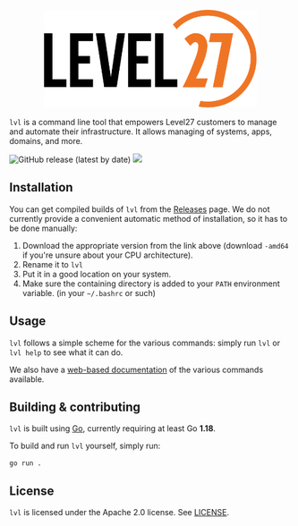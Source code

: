<p align="center">
<picture>
  <source media="(prefers-color-scheme: dark)" srcset="https://raw.githubusercontent.com/level27/lvl/deaa8fca41ac2c53f2fb44fe5abe9d04ce4229a4/docs/static/img/level_27_logo_white.svg">
  <img alt="The Level27 Logo" height="175" src="https://raw.githubusercontent.com/level27/lvl/deaa8fca41ac2c53f2fb44fe5abe9d04ce4229a4/docs/static/img/level_27_logo.svg">
</picture>
</p>


`lvl` is a command line tool that empowers Level27 customers to manage and automate their infrastructure. It allows managing of systems, apps, domains, and more.

![GitHub release (latest by date)](https://img.shields.io/github/v/release/level27/lvl) ![](https://img.shields.io/badge/docs-cli.docs.level27.eu-green)


## Installation

You can get compiled builds of `lvl` from the [Releases](https://github.com/level27/lvl/releases/latest) page. We do not currently provide a convenient automatic method of installation, so it has to be done manually:

1. Download the appropriate version from the link above (download `-amd64` if you're unsure about your CPU architecture).
2. Rename it to `lvl`
3. Put it in a good location on your system.
4. Make sure the containing directory is added to your `PATH` environment variable. (in your `~/.bashrc` or such)

## Usage

`lvl` follows a simple scheme for the various commands: simply run `lvl` or `lvl help` to see what it can do.

We also have a [web-based documentation](https://cli.docs.level27.eu/) of the various commands available.

## Building & contributing

`lvl` is built using [Go](https://go.dev/), currently requiring at least Go **1.18**.

To build and run `lvl` yourself, simply run:

```
go run .
```

## License

`lvl` is licensed under the Apache 2.0 license. See [LICENSE](/LICENSE).